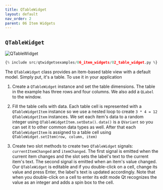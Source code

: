 ```yaml
---
title: QTableWidget
layout: default
nav_order: 2
parent: 06 Item Widgets
---
```


## `QTableWidget`

![QTableWidget](/blog/images/qtwidgetsexamples/06_item_widgets/02_table_widget.png)

```python
{% include src/qtwidgetsexamples/06_item_widgets/02_table_widget.py %}
```

The `QTableWidget` class provides an item-based table view with a default model. Simply put, it's a table. To use it in your application

1. Create a `QTableWidget` instance and set the table dimensions. The table in the example has three rows and four columns. We also add a `QLabel` to the window.

2. Fill the table cells with data. Each table cell is represented with a `QTableWidgetItem` instance so we use a nested loop to create `3 * 4 = 12` `QTableWidgetItem` instances. We set each item's data to a random integer using `QTableWidgetItem.setData()`. `data()` is a `QVariant` so you can set it to other common data types as well. After that each `QTableWidgetItem` is assigned to a table cell using `QTableWidget.setItem(row, column, item)`

3. Create two slot methods to create two `QTableWidget` signals: `currentItemChanged` and `itemChanged`. The first signal is emitted when the current item changes and the slot sets the label's text to the current item's text. The second signal is emitted when an item's value changed. Our `QTableWidget` is editable and if you double-click on a cell, change its value and press Enter, the label's text is updated accordingly. Note that when you double-click on a cell to enter its edit mode Qt recognizes the value as an integer and adds a spin box to the cell.
